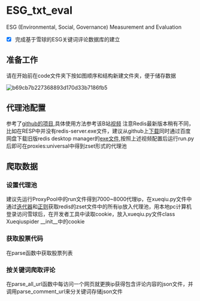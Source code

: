 # ESG_txt_eval

ESG (Environmental, Social, Governance) Measurement and Evaluation

- [x] 完成基于雪球的ESG关键词评论数据库的建立

## 准备工作
请在开始前在code文件夹下按如图顺序和结构新建文件夹，便于储存数据

![b69cb7b227368893d170d33b7186fb5](https://user-images.githubusercontent.com/91353090/185399491-deecb72d-7501-400e-acfb-6e570ad51937.jpg)

## 代理池配置
参考了[github的项目](https://github.com/Python3WebSpider/ProxyPool),具体使用方法参考该B站[视频](https://www.bilibili.com/video/BV15v411G71f?spm_id_from=333.880.my_history.page.click)
注意Redis最新版本稍有不同，比如在RESP中并没有redis-server.exe文件，建议从github上[下载](https://github.com/microsoftarchive/redis/releases)同时通过百度网盘下载旧版redis desktop manager的[exe文件](https://pan.baidu.com/s/1K5Yd1OQ8nAofCl79Hp8r1A),按照上述视频配置后运行run.py后即可在proxies:universal中得到zset形式的代理池

## 爬取数据

### 设置代理池
建议先运行ProxyPool中的run文件得到7000~8000代理ip，在xueqiu.py文件中通过[迭代器](https://www.runoob.com/w3cnote/python-redis-intro.html)和[正则](https://blog.csdn.net/weixin_41738417/article/details/103229421)获取redis的zset文件中的所有ip放入代理池，用本地pc计算机登录访问雪球后，在开发者工具中读取cookie，放入xueqiu.py文件class Xueqiuspider __init__中的cookie

### 获取股票代码
在parse函数中获取股票列表

### 按关键词爬取评论
在parse_all_url函数中每访问一个网页就更换ip获得包含评论内容的json文件，并调用parse_comment_url来分关键词存储json文件

